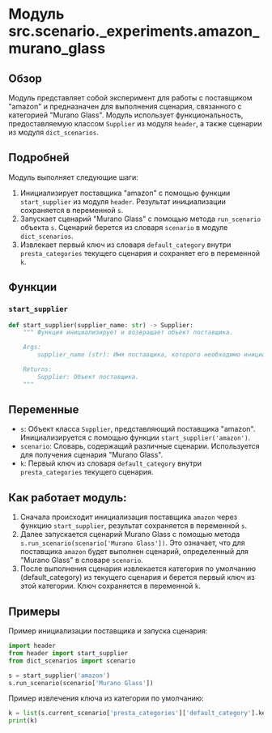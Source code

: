 # Модуль src.scenario._experiments.amazon_murano_glass

## Обзор

Модуль представляет собой эксперимент для работы с поставщиком "amazon" и предназначен для выполнения сценария, связанного с категорией "Murano Glass". Модуль использует функциональность, предоставляемую классом `Supplier` из модуля `header`, а также сценарии из модуля `dict_scenarios`.

## Подробней

Модуль выполняет следующие шаги:

1.  Инициализирует поставщика "amazon" с помощью функции `start_supplier` из модуля `header`. Результат инициализации сохраняется в переменной `s`.
2.  Запускает сценарий "Murano Glass" с помощью метода `run_scenario` объекта `s`. Сценарий берется из словаря `scenario` в модуле `dict_scenarios`.
3.  Извлекает первый ключ из словаря `default_category` внутри `presta_categories` текущего сценария и сохраняет его в переменной `k`.

## Функции

### `start_supplier`

```python
def start_supplier(supplier_name: str) -> Supplier:
    """ Функция инициализирует и возвращает объект поставщика.

    Args:
        supplier_name (str): Имя поставщика, которого необходимо инициализировать.

    Returns:
        Supplier: Объект поставщика.
    """
```

## Переменные

-   `s`: Объект класса `Supplier`, представляющий поставщика "amazon". Инициализируется с помощью функции `start_supplier('amazon')`.
-   `scenario`: Словарь, содержащий различные сценарии. Используется для получения сценария "Murano Glass".
-   `k`: Первый ключ из словаря `default_category` внутри `presta_categories` текущего сценария.

## Как работает модуль:

1.  Сначала происходит инициализация поставщика `amazon` через функцию `start_supplier`, результат сохраняется в переменной `s`.
2.  Далее запускается сценарий Murano Glass с помощью метода `s.run_scenario(scenario['Murano Glass'])`. Это означает, что для поставщика `amazon` будет выполнен сценарий, определенный для "Murano Glass" в словаре `scenario`.
3.  После выполнения сценария извлекается категория по умолчанию (default_category) из текущего сценария и берется первый ключ из этой категории. Ключ сохраняется в переменной `k`.

## Примеры

Пример инициализации поставщика и запуска сценария:

```python
import header
from header import start_supplier
from dict_scenarios import scenario

s = start_supplier('amazon')
s.run_scenario(scenario['Murano Glass'])
```

Пример извлечения ключа из категории по умолчанию:

```python
k = list(s.current_scenario['presta_categories']['default_category'].keys())[0]
print(k)